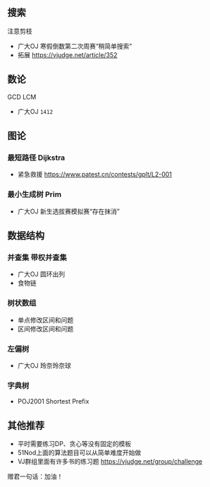 ## 搜索
注意剪枝
* 广大OJ 寒假倒数第二次周赛“稍简单搜索”
* 拓展 https://vjudge.net/article/352

## 数论 
GCD LCM
* 广大OJ `1412`

## 图论
### 最短路径 Dijkstra
* 紧急救援 https://www.patest.cn/contests/gplt/L2-001

### 最小生成树 Prim
* 广大OJ 新生选拔赛模拟赛“存在抹消”

## 数据结构
### 并查集 带权并查集
* 广大OJ 圆环出列
* 食物链

### 树状数组
* 单点修改区间和问题
* 区间修改区间和问题

### 左偏树
* 广大OJ 玲奈玲奈球

### 字典树
* POJ2001 Shortest Prefix

## 其他推荐
* 平时需要练习DP、贪心等没有固定的模板
* 51Nod上面的算法题目可以从简单难度开始做
* VJ群组里面有许多书的练习题 https://vjudge.net/group/challenge

赠君一句话：加油！
